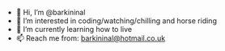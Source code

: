 - 👋 Hi, I’m @barkininal
- 👀 I’m interested in coding/watching/chilling and horse riding
- 🌱 I’m currently learning how to live
- 📫 Reach me from: barkininal@hotmail.co.uk

<!---
barkininal/barkininal is a ✨ special ✨ repository because its `README.md` (this file) appears on your GitHub profile.
You can click the Preview link to take a look at your changes.
--->
